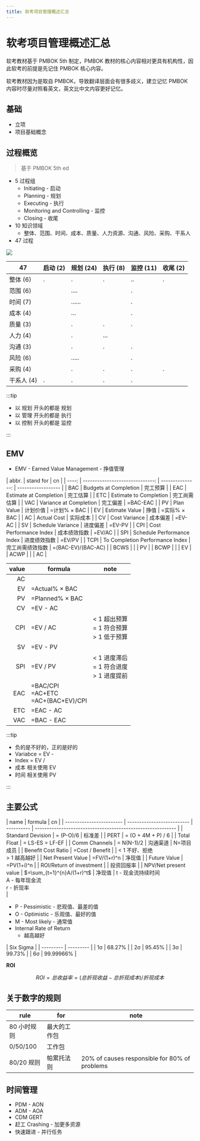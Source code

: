 ```yaml
---
title: 软考项目管理概述汇总
---
```


# 软考项目管理概述汇总

软考教材基于 PMBOK 5th 制定，PMBOK 教材的核心内容相对更具有机构性，因此软考的前提是先记住 PMBOK 核心内容。

软考教材因为是取自 PMBOK，导致翻译层面会有很多歧义，建立记忆 PMBOK 内容时尽量对照看英文，英文比中文内容更好记忆。

## 基础

- 立项
- 项目基础概念

## 过程概览

> 基于 PMBOK 5th ed

- 5 过程组
  - Initiating - 启动
  - Planning - 规划
  - Executing - 执行
  - Monitoring and Controlling - 监控
  - Closing - 收尾
- 10 知识领域
  - 整体、范围、时间、成本、质量、人力资源、沟通、风险、采购、干系人
- 47 过程

![](https://kroki.io/plantuml/svg/eNpLyUwvSizIUCgoyk9OLS6u5lJQUPDMyyzJTCzJzEvXtQvISczLA7KsQRIwjq6da0VqcmkJTNw5P6-kKD8nB1MHigyqJjhP1w5JFaYu55z8YrBELQABRzsV)

<!--
digraph process{
   Initiating->Planning;
   Planning->Executing;
   Controlling->Planning;
   Controlling->Executing;
   Executing->Controlling;
   Controlling->Closing;
}
-->

| 47         | 启动 (2) | 规划 (24) | 执行 (8) | 监控 (11) | 收尾 (2) |
| ---------- | -------- | --------- | -------- | --------- | -------- |
| 整体 (6)   | .        | .         | .        | ..        | .        |
| 范围 (6)   |          | ....      |          | .         |
| 时间 (7)   |          | ......    |          | .         |
| 成本 (4)   |          | ...       |          | .         |
| 质量 (3)   |          | .         | .        | .         |
| 人力 (4)   |          | .         | ...      |           |
| 沟通 (3)   |          | .         | .        | .         |
| 风险 (6)   |          | .....     |          | .         |
| 采购 (4)   |          | .         | .        | .         | .        |
| 干系人 (4) | .        | .         | .        | .         |

:::tip

- 以 规划 开头的都是 规划
- 以 管理 开头的都是 执行
- 以 控制 开头的都是 监控

:::

## EMV

- EMV - Earned Value Management - 挣值管理

| abbr. |                       stand for |               cn |
| ----: | ------------------------------: | ---------------: | ------------------ |
|   BAC |           Budgets at Completion |         完工预算 |
|   EAC |          Estimate at Completion |         完工估算 |
|   ETC |          Estimate to Completion |     完工尚需估算 |
|   VAC |          Variance at Completion |         完工偏差 | =BAC-EAC           |
|    PV |                      Plan Value |         计划价值 | =计划% × BAC       |
|    EV |                  Estimate Value |             挣值 | =实际% × BAC       |
|    AC |                     Actual Cost |         实际成本 |
|    CV |                   Cost Variance |         成本偏差 | =EV-AC             |
|    SV |               Schedule Variance |         进度偏差 | =EV-PV             |
|   CPI |          Cost Performance Index |     成本绩效指数 | =EV/AC             |
|   SPI |      Schedule Performance Index |     进度绩效指数 | =EV/PV             |
|  TCPI | To Completion Performance Index | 完工尚需绩效指数 | =(BAC-EV)/(BAC-AC) |
|  BCWS |                                 |                  | PV                 |
|  BCWP |                                 |                  | EV                 |
|  ACWP |                                 |                  | AC                 |

<!-- ÷× -->

| value | formula                                     | note                                             |
| ----: | ------------------------------------------- | ------------------------------------------------ |
|    AC |
|    EV | =Actual% × BAC                              |
|    PV | =Planned% × BAC                             |
|    CV | =EV - AC                                    |
|   CPI | =EV / AC                                    | < 1 超出预算<br/> = 1 符合预算<br/> > 1 低于预算 |
|    SV | =EV - PV                                    |
|   SPI | =EV / PV                                    | < 1 进度滞后<br/> = 1 符合进度<br/> > 1 进度提前 |
|   EAC | =BAC/CPI<br/> =AC+ETC<br/> =AC+(BAC+EV)/CPI |
|   ETC | =EAC - AC                                   |
|   VAC | =BAC - EAC                                  |

:::tip

- 负的是不好的，正的是好的
- Variabce = EV -
- Index = EV /
- 成本 相关使用 EV
- 时间 相关使用 PV

:::

## 主要公式

| name                     | formula                    | cn         |
| ------------------------ | -------------------------- | ---------- | ----------------------------------------------------------- |
| Standard Devision        | = (P-O)/6                  | 标准差     |
| PERT                     | = (O + 4M + P) / 6         |
| Total Float              | = LS-ES = LF-EF            |
| Comm Channels            | = N(N-1)/2                 | 沟通渠道   | N=项目成员                                                  |
| Benefit Cost Ratio       | =Cost / Benefit            |            | < 1 不好、拒绝<br/> > 1 越高越好                            |
| Net Present Value        | =FV/(1+r)^n                | 净现值     |
| Future Value             | =PV(1+i)^n                 |
| ROI/Return of investment |                            | 投资回报率 |
| NPV/Net present value    | $=\sum_{t=1}^{n}A/(1+r)^t$ | 净现值     | t - 现金流持续时间<br/> A - 每年现金流<br/> r - 折现率<br/> |

- P - Pessimistic - 悲观值、最差的值
- O - Optimistic - 乐观值、最好的值
- M - Most likely - 通常值
- Internal Rate of Return
  - 越高越好

| Six Sigma |
| --------- | --------- |
| 1σ        | 68.27%    |
| 2σ        | 95.45%    |
| 3σ        | 99.73%    |
| 6σ        | 99.99966% |

**ROI**

$$
ROI = 总收益率 = (总折现收益 - 总折现成本)/折现成本
$$

## 关于数字的规则

| rule        | for          | note                                          |
| ----------- | ------------ | --------------------------------------------- |
| 80 小时规则 | 最大的工作包 |
| 0/50/100    | 工作包       |
| 80/20 规则  | 帕累托法则   | 20% of causes responsible for 80% of problems |

## 时间管理

- PDM - AON
- ADM - AOA
- CDM GERT
- 赶工 Crashing - 加更多资源
- 快速跟进 - 并行任务
